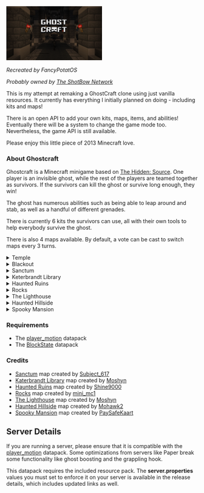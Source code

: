 

<img src="images/screenshot.png" alt="library_screenshot" style="width:50%;"/>

<em>Recreated by FancyPotatOS</em>

<em>Probably owned by [The ShotBow Network](https://shotbow.net/)</em>


This is my attempt at remaking a GhostCraft clone using just vanilla resources. It currently has everything I initially planned on doing - including kits and maps!

There is an open API to add your own kits, maps, items, and abilities! Eventually there will be a system to change the game mode too. Nevertheless, the game API is still available.

Please enjoy this little piece of 2013 Minecraft love.


### About Ghostcraft

Ghostcraft is a Minecraft minigame based on [The Hidden: Source](https://www.hidden-source.com/). One player is an invisible ghost, while the rest of the players are teamed together as survivors. If the survivors can kill the ghost or survive long enough, they win!

The ghost has numerous abilities such as being able to leap around and stab, as well as a handful of different grenades.

There is currently 6 kits the survivors can use, all with their own tools to help everybody survive the ghost.

There is also 4 maps available. By default, a vote can be cast to switch maps every 3 turns.

<details>
    <summary>Temple</summary>
    <br>
    <img src="images/maps/temple.png" alt="temple_screenshot" style="width:50%;"/>
</details>
<details>
    <summary>Blackout</summary>
    <br>
    <img src="images/maps/blackout.png" alt="temple_screenshot" style="width:50%;"/>
</details>
<details>
    <summary>Sanctum</summary>
    <br>
    <img src="images/maps/sanctum.png" alt="sanctum_screenshot" style="width:50%;"/>
</details>
<details>
    <summary>Keterbrandt Library</summary>
    <br>
    <img src="images/maps/library.png" alt="library_screenshot" style="width:50%;"/>
</details>
<details>
    <summary>Haunted Ruins</summary>
    <br>
    <img src="images/maps/haunted_ruins.png" alt="haunted_ruins_screenshot" style="width:50%;"/>
</details>
<details>
    <summary>Rocks</summary>
    <br>
    <img src="images/maps/rocks.png" alt="rocks_screenshot" style="width:50%;"/>
</details>
<details>
    <summary>The Lighthouse</summary>
    <br>
    <img src="images/maps/the_lighthouse.png" alt="lighthouse_screenshot" style="width:50%;"/>
</details>
<details>
    <summary>Haunted Hillside</summary>
    <br>
    <img src="images/maps/haunted_hillside.png" alt="haunted_hillside_screenshot" style="width:50%;"/>
</details>
<details>
    <summary>Spooky Mansion</summary>
    <br>
    <img src="images/maps/spooky_mansion.png" alt="spooky_mansion_screenshot" style="width:50%;"/>
</details>


### Requirements
- The [player_motion](https://cdn.modrinth.com/data/oDhxdGVZ/versions/aW4ph2OC/player_motion.zip) datapack
- The [BlockState](https://github.com/Triton365/BlockState/releases/download/v1.0.3/BlockState_1.21.5.zip) datapack


### Credits
- [Sanctum](https://shotbow.net/forum/threads/sanctum-a-ghostcraft-map.77827/) map created by [Subject_617](https://shotbow.net/forum/members/subject_617.1984/)
- [Katerbrandt Library](https://shotbow.net/forum/threads/map-submission-the-katerbrandt-library.326662/#post-2647846) map created by [Moshyn](https://shotbow.net/forum/members/moshyn.1122691/)
- [Haunted Ruins](https://shotbow.net/forum/threads/hunted-ruins.153763/) map created by [Shine9000](https://shotbow.net/forum/members/shine9000.506077/)
- [Rocks](https://shotbow.net/forum/threads/ghostcraft-map-rocks.257077/) map created by [mini_mc1](https://shotbow.net/forum/members/mini_mc1.172117/)
- [The Lighthouse](https://shotbow.net/forum/threads/map-the-lighthouse.288742/) map created by [Moshyn](https://shotbow.net/forum/members/moshyn.1122691/)
- [Haunted Hillside](https://shotbow.net/forum/threads/haunted-hillside-a-map-for-ghostcraft.384331/) map created by [Mohawk2](https://shotbow.net/forum/members/mohawk2.3598432/)
- [Spooky Mansion](https://shotbow.net/forum/threads/spookey-mansion.387199/) map created by [PaySafeKaart](https://shotbow.net/forum/members/paysafekaart.3689119/)



## Server Details

If you are running a server, please ensure that it is compatible with the [player_motion](https://modrinth.com/datapack/player_motion) datapack. Some optimizations from servers like Paper break some functionality like ghost boosting and the grappling hook.

This datapack requires the included resource pack. The <b>server.properties</b> values you must set to enforce it on your server is available in the release details, which includes updated links as well.


